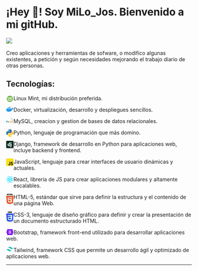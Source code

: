 <h1 align="left">¡Hey 👋! Soy MiLo_Jos. Bienvenido a mi gitHub.</h1>

![](./images/BannerGitHub.png)

Creo aplicaciones y herramientas de sofware, o modifico algunas existentes, a petición y según necesidades mejorando el trabajo diario de otras personas.

<h2> Tecnologías:</h2>

<p align="left" width="200">
   <img align="left" width="20" src="./images/linux-mint.svg"/>
   Linux Mint, mi distribución preferida.
</p>

<p align="left" width="200">
   <img align="left" width="20" src="./images/docker-icon.svg" />
   Docker, virtualización, desarrollo y despliegues sencillos.
</p>

<p align="left" width="200">
   <img align="left" width="20" src="./images/mysql.svg" />
   MySQL, creacion y gestion de bases de datos relacionales.
</p>

<p align="left" width="200">
   <img align="left" width="20" src="./images/python.svg" />
   Python, lenguaje de programación que más domino.
</p>

<p align="left" width="200">
   <img align="left" width="20" src="./images/django-icon.svg" />
   Django, framework de desarrollo en Python para aplicaciones web, incluye backend y frontend.
</p>

<p align="left" width="200">
   <img align="left" width="20" src="./images/javascript.svg" />
   JavaScript, lenguaje para crear interfaces de usuario dinámicas y actuales.
</p>

<p align="left" width="200">
   <img align="left" width="20" src="./images/react.svg" />
   React, libreria de JS para crear aplicaciones modulares y altamente escalables.
</p>

<p align="left" width="200">
   <img align="left" width="20" src="./images/html-5.svg" />
   HTML-5, estándar que sirve para definir la estructura y el contenido de una página Web.
</p>

<p align="left" width="200">
   <img align="left" width="20" src="./images/css-3.svg" />
   CSS-3, lenguaje de diseño gráfico para definir y crear la presentación de un documento estructurado HTML.
</p>

<p align="left" width="200">
   <img align="left" width="20" src="./images/bootstrap.svg" />
   Bootstrap, framework front-end utilizado para desarrollar aplicaciones web.
</p>

<p align="left" width="200">
   <img align="left" width="20" src="./images/tailwindcss-icon.svg" />
   Tailwind, framework CSS que permite un desarrollo ágil y optimizado de aplicaciones web.
</p>

---